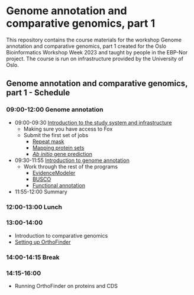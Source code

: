 # Genome annotation and comparative genomics, part 1

This repository contains the course materials for the workshop Genome annotation and comparative genomics, part 1 created for the Oslo Bioinformatics Workshop Week 2023 and taught by people in the EBP-Nor project. The course is run on infrastructure provided by the University of Oslo. 

##  Genome annotation and comparative genomics, part 1 - Schedule

### 09:00-12:00 Genome annotation

* 09:00-09:30 [Introduction to the study system and infrastructure](00_introduction.md)
  * Making sure you have access to Fox
  * Submit the first set of jobs
    * [Repeat mask](01_repeatmasking.md)
    * [Mapping protein sets](02_miniprot.md)
    * [_Ab initio_ gene prediction](03_galba.md)
* 09:30-11:55 [Introduction to genome annotation](https://docs.google.com/presentation/d/1yNid3oZclwh_xyFDLDS82N8CcwL_VJe5lr0TDk7BAUE/edit?usp=sharing)
  * Work through the rest of the programs
    * [EvidenceModeler](04_evm.md)
    * [BUSCO](05_busco.md)
    * [Functional annotation](06_functional.md) 
* 11:55-12:00 Summary

### 12:00-13:00 Lunch

### 13:00-14:00 
* Introduction to comparative genomics
* [Setting up OrthoFinder](orthofinder.md)

### 14:00-14:15 Break

### 14:15-16:00 
* Running OrthoFinder on proteins and CDS
